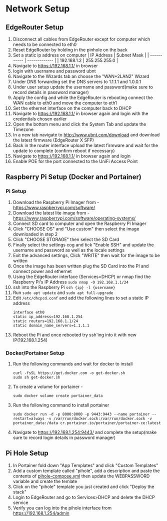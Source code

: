 # Network Setup
## EdgeRouter Setup 
 1. Disconnect all cables from EdgeRouter except for computer which needs to be connected to eth0
 2. Reset EdgeRouter by holding in the pinhole on the back
 3. Set a static ip address on computer
    | IP Address  | Subnet Mask   |
    | ----------- | ------------- |
    | 192.168.1.2 | 255.255.255.0 |
 4. Navigate to https://192.168.1.1/ in browser
 5. login with username and password ubnt
 6. Navigate to the Wizards tab an choose the "WAN+2LAN2" Wizard
 7. Under DNS forwarding set the DNS servers to 1.1.1.1 and 1.0.0.1
 8. Under user setup update the username and password(make sure to record details in password manager)
 9. Apply the config and while the EdgeRouter is rebooting connect the WAN cable to eth0 and move the computer to eth1
 10. Set the ethernet interface on the computer back to DHCP
 11. Navigate to https://192.168.1.1/ in browser again and login with the credentials chosen earlier
 12. Open the bottom menu and click the System Tab and update the Timezone 
 13. In a new tab navigate to http://www.ubnt.com/download and download the latest firmware (EdgeRouter X SFP)
 14. Back in the router interface upload the latest firmware and wait for the update to complete (confirm reboot if necessary)
 15. Navigate to https://192.168.1.1/ in browser again and login
 16. Enable POE for the port connected to the UniFi Access Point

## Raspberry Pi Setup (Docker and Portainer)
 ### Pi Setup
  1. Download the Raspberry Pi Imager from - https://www.raspberrypi.com/software/
  2. Download the latest lite image from - https://www.raspberrypi.com/software/operating-systems/
  3. Connect SD card to computer and open the Raspberry Pi Imager
  4. Click "CHOOSE OS" and "Use custom" then select the image downloaded in step 2
  5. Click "CHOOSE STORAGE" then select the SD Card
  6. Finally select the settings cog and tick "Enable SSH" and update the username and password as well as the locale settings
  7. Exit the advanced settings, Click "WRITE" then wait for the image to be written
  8. Once the image has been written plug the SD Card into the PI and connect power and ethernet
  9. Using the EdgeRouter interface (Services>DHCP) or nmap find the Raspberry Pi's IP Address `sudo nmap -O 192.168.1.1/24`
  10. ssh into the Raspberry Pi `ssh {ip} -l {username}`
  11. Run `sudo apt update` and `sudo apt full-upgrade`
  12. Edit `/etc/dhcpcd.conf` and add the following lines to set a static IP address
        ```
        interface eth0
        static ip_address=192.168.1.254
        static routers=192.168.1.1/24
        static domain_name_servers=1.1.1.1
        ```
  13. Reboot the Pi and once rebooted try ssh'ing into it with new IP(192.168.1.254)
 ### Docker/Portainer Setup 
  1. Run the following commands and wait for docker to install
     ```
     curl -fsSL https://get.docker.com -o get-docker.sh
     sudo sh get-docker.sh
     ```
  2. To create a volume for portainer - 
     ```
     sudo docker volume create portainer_data
     ```
  3. Run the following command to install portainer
     ```
     sudo docker run -d -p 8000:8000 -p 9443:9443 --name portainer --restart=always -v /var/run/docker.sock:/var/run/docker.sock -v portainer_data:/data cr.portainer.io/portainer/portainer-ce:latest
     ```
  4. Navigate to https://192.168.1.254:9443/ and complete the setup(make sure to record login details in password manager)

## Pi Hole Setup
 1. In Portainer fold down "App Templates" and click "Custom Templates"
 2. Add a custom template called "pihole", add a description and paste the contents of [pihole-compose.yml](pihole-compose.yml) then update the WEBPASSWORD variable and create the temlate
 3. Click on the "pihole" template you just created and click "Deploy the stack"
 4. Login to EdgeRouter and go to Services>DHCP and delete the DHCP service
 5. Verify you can log into the pihole interface from https://192.168.1.254/admin